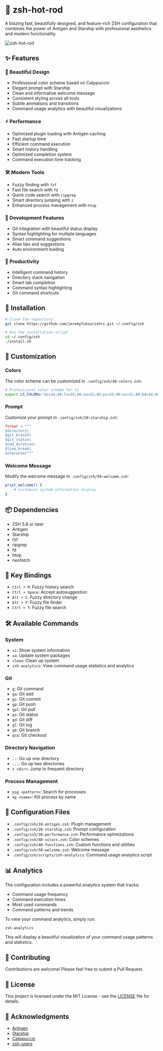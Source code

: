# 🚀 zsh-hot-rod

A blazing fast, beautifully designed, and feature-rich ZSH configuration that combines the power of Antigen and Starship with professional aesthetics and modern functionality.

![zsh-hot-rod](https://i.imgur.com/example.png)

## ✨ Features

### 🎨 Beautiful Design

- Professional color scheme based on Catppuccin
- Elegant prompt with Starship
- Clean and informative welcome message
- Consistent styling across all tools
- Subtle animations and transitions
- Command usage analytics with beautiful visualizations

### ⚡ Performance

- Optimized plugin loading with Antigen caching
- Fast startup time
- Efficient command execution
- Smart history handling
- Optimized completion system
- Command execution time tracking

### 🛠️ Modern Tools

- Fuzzy finding with `fzf`
- Fast file search with `fd`
- Quick code search with `ripgrep`
- Smart directory jumping with `z`
- Enhanced process management with `htop`

### 🔧 Development Features

- Git integration with beautiful status display
- Syntax highlighting for multiple languages
- Smart command suggestions
- Alias tips and suggestions
- Auto environment loading

### 🎯 Productivity

- Intelligent command history
- Directory stack navigation
- Smart tab completion
- Command syntax highlighting
- Git command shortcuts

## 🚀 Installation

```bash
# Clone the repository
git clone https://github.com/jeremyfuksa/zshrc.git ~/.config/zsh

# Run the installation script
cd ~/.config/zsh
./install.sh
```

## 🎨 Customization

### Colors

The color scheme can be customized in `.config/zsh/40-colors.zsh`:

```zsh
# Professional color scheme for ls
export LS_COLORS="di=34;40:ln=35;40:so=32;40:pi=33;40:ex=31;40:bd=34;46:cd=34;43:su=30;41:sg=30;46:tw=30;42:ow=30;43"
```

### Prompt

Customize your prompt in `.config/zsh/20-starship.zsh`:

```toml
format = """
$directory\
$git_branch\
$git_status\
$cmd_duration\
$line_break\
$character"""
```

### Welcome Message

Modify the welcome message in `.config/zsh/50-welcome.zsh`:

```zsh
print_welcome() {
    # Customize system information display
}
```

## 📦 Dependencies

- ZSH 5.8 or later
- Antigen
- Starship
- fzf
- ripgrep
- fd
- htop
- neofetch

## 🎯 Key Bindings

- `Ctrl + R`: Fuzzy history search
- `Ctrl + Space`: Accept autosuggestion
- `Alt + C`: Fuzzy directory change
- `Alt + F`: Fuzzy file finder
- `Ctrl + T`: Fuzzy file search

## 🛠️ Available Commands

### System

- `si`: Show system information
- `ua`: Update system packages
- `clean`: Clean up system
- `zsh-analytics`: View command usage statistics and analytics

### Git

- `g`: Git command
- `ga`: Git add
- `gc`: Git commit
- `gp`: Git push
- `gpl`: Git pull
- `gs`: Git status
- `gd`: Git diff
- `gl`: Git log
- `gb`: Git branch
- `gco`: Git checkout

### Directory Navigation

- `..`: Go up one directory
- `...`: Go up two directories
- `z <dir>`: Jump to frequent directory

### Process Management

- `psg <pattern>`: Search for processes
- `kp <name>`: Kill process by name

## 🔧 Configuration Files

- `.config/zsh/10-antigen.zsh`: Plugin management
- `.config/zsh/20-starship.zsh`: Prompt configuration
- `.config/zsh/30-performance.zsh`: Performance optimizations
- `.config/zsh/40-colors.zsh`: Color schemes
- `.config/zsh/40-functions.zsh`: Custom functions and utilities
- `.config/zsh/50-welcome.zsh`: Welcome message
- `.config/zsh/scripts/zsh-analytics`: Command usage analytics script

## 📊 Analytics

The configuration includes a powerful analytics system that tracks:

- Command usage frequency
- Command execution times
- Most used commands
- Command patterns and trends

To view your command analytics, simply run:

```bash
zsh-analytics
```

This will display a beautiful visualization of your command usage patterns and statistics.

## 🤝 Contributing

Contributions are welcome! Please feel free to submit a Pull Request.

## 📝 License

This project is licensed under the MIT License - see the [LICENSE](LICENSE) file for details.

## 🙏 Acknowledgments

- [Antigen](https://github.com/zsh-users/antigen)
- [Starship](https://starship.rs)
- [Catppuccin](https://github.com/catppuccin/catppuccin)
- [zsh-users](https://github.com/zsh-users)
